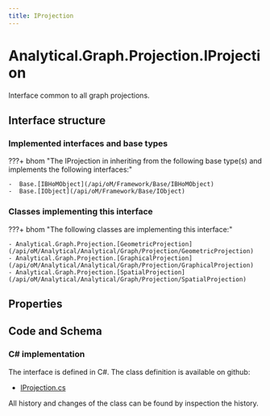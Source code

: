 ```yaml
---
title: IProjection
---
```


# Analytical.Graph.Projection.IProjection

Interface common to all graph projections.

## Interface structure

### Implemented interfaces and base types

???+ bhom "The IProjection in inheriting from the following base type(s) and implements the following interfaces:"

    -  Base.[IBHoMObject](/api/oM/Framework/Base/IBHoMObject)
    -  Base.[IObject](/api/oM/Framework/Base/IObject)


### Classes implementing this interface

???+ bhom "The following classes are implementing this interface:"

    - Analytical.Graph.Projection.[GeometricProjection](/api/oM/Analytical/Analytical/Graph/Projection/GeometricProjection)
    - Analytical.Graph.Projection.[GraphicalProjection](/api/oM/Analytical/Analytical/Graph/Projection/GraphicalProjection)
    - Analytical.Graph.Projection.[SpatialProjection](/api/oM/Analytical/Analytical/Graph/Projection/SpatialProjection)


## Properties

## Code and Schema

### C# implementation

The interface is defined in C#. The class definition is available on github:

- [IProjection.cs](https://github.com/BHoM/BHoM/blob/develop/Analytical_oM/Graph\Projection\IProjection.cs)

All history and changes of the class can be found by inspection the history.
